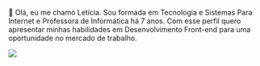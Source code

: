 👋 Olá, eu me chamo Letícia. Sou formada em Tecnologia e Sistemas Para Internet e Professora de Informática há 7 anos. Com esse perfil quero apresentar minhas habilidades em Desenvolvimento Front-end para uma oportunidade no mercado de trabalho.






 [<img src="https://img.shields.io/badge/linkedin-%230077B5.svg?&style=for-the-badge&logo=linkedin&logoColor=white" />](https://www.linkedin.com/in/leticiafrnc//) 
  
